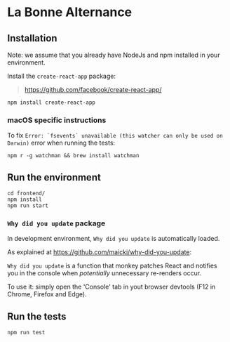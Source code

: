 # La Bonne Alternance

## Installation

Note: we assume that you already have NodeJs and npm installed in your environment.

Install the `create-react-app` package:

> https://github.com/facebook/create-react-app/

    npm install create-react-app

### macOS specific instructions

To fix ``Error: `fsevents` unavailable (this watcher can only be used on Darwin)`` error when running the tests:

    npm r -g watchman && brew install watchman

## Run the environment

    cd frontend/
    npm install
    npm run start

### `Why did you update` package

In development environment, `Why did you update` is automatically loaded.

As explained at https://github.com/maicki/why-did-you-update:

`Why did you update` is a function that monkey patches React and notifies you in the console when *potentially* unnecessary re-renders occur.

To use it: simply open the 'Console' tab in yout browser devtools (F12 in Chrome, Firefox and Edge).

## Run the tests

    npm run test
